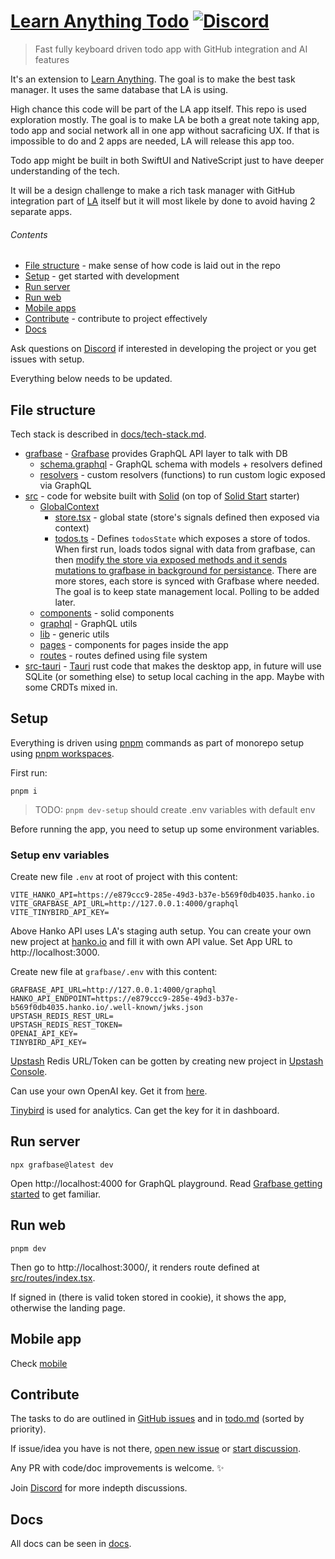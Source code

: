# [Learn Anything Todo](https://todo.learn-anything.xyz) [![Discord](https://img.shields.io/badge/Discord-100000?style=flat&logo=discord&logoColor=white&labelColor=black&color=black)](https://discord.com/invite/bxtD8x6aNF)

> Fast fully keyboard driven todo app with GitHub integration and AI features

<!-- Existing + future features are listed on [landing page](https://todo.learn-anything.xyz). -->

It's an extension to [Learn Anything](https://github.com/learn-anything/learn-anything.xyz). The goal is to make the best task manager. It uses the same database that LA is using.

High chance this code will be part of the LA app itself. This repo is used exploration mostly. The goal is to make LA be both a great note taking app, todo app and social network all in one app without sacraficing UX. If that is impossible to do and 2 apps are needed, LA will release this app too.

Todo app might be built in both SwiftUI and NativeScript just to have deeper understanding of the tech.

It will be a design challenge to make a rich task manager with GitHub integration part of [LA](https://github.com/learn-anything/learn-anything.xyz) itself but it will most likele by done to avoid having 2 separate apps.

###### Contents

- [File structure](#file-structure) - make sense of how code is laid out in the repo
- [Setup](#setup) - get started with development
- [Run server](#run-server)
- [Run web](#run-web)
- [Mobile apps](#mobile-apps)
- [Contribute](#contribute) - contribute to project effectively
- [Docs](#docs)

Ask questions on [Discord](https://discord.com/invite/bxtD8x6aNF) if interested in developing the project or you get issues with setup.

Everything below needs to be updated.

## File structure

Tech stack is described in [docs/tech-stack.md](docs/tech-stack.md).

- [grafbase](grafbase) - [Grafbase](https://grafbase.com/) provides GraphQL API layer to talk with DB
  - [schema.graphql](grafbase/schema.graphql) - GraphQL schema with models + resolvers defined
  - [resolvers](grafbase/resolvers) - custom resolvers (functions) to run custom logic exposed via GraphQL
- [src](src) - code for website built with [Solid](https://www.solidjs.com/) (on top of [Solid Start](https://github.com/solidjs/solid-start) starter)
  - [GlobalContext](src/GlobalContext)
    - [store.tsx](src/GlobalContext/store.tsx) - global state (store's signals defined then exposed via context)
    - [todos.ts](src/GlobalContext/todos.ts) - Defines `todosState` which exposes a store of todos. When first run, loads todos signal with data from grafbase, can then [modify the store via exposed methods and it sends mutations to grafbase in background for persistance](https://twitter.com/nikitavoloboev/status/1651358480526106624). There are more stores, each store is synced with Grafbase where needed. The goal is to keep state management local. Polling to be added later.
  - [components](src/components) - solid components
  - [graphql](src/graphql) - GraphQL utils
  - [lib](src/lib) - generic utils
  - [pages](src/pages) - components for pages inside the app
  - [routes](src/routes) - routes defined using file system
- [src-tauri](src-tauri) - [Tauri](https://tauri.app) rust code that makes the desktop app, in future will use SQLite (or something else) to setup local caching in the app. Maybe with some CRDTs mixed in.

## Setup

Everything is driven using [pnpm](https://pnpm.io/installation) commands as part of monorepo setup using [pnpm workspaces](https://pnpm.io/workspaces).

First run:

```
pnpm i
```

> TODO: `pnpm dev-setup` should create .env variables with default env

Before running the app, you need to setup up some environment variables.

### Setup env variables

Create new file `.env` at root of project with this content:

```
VITE_HANKO_API=https://e879ccc9-285e-49d3-b37e-b569f0db4035.hanko.io
VITE_GRAFBASE_API_URL=http://127.0.0.1:4000/graphql
VITE_TINYBIRD_API_KEY=
```

Above Hanko API uses LA's staging auth setup. You can create your own new project at [hanko.io](https://www.hanko.io) and fill it with own API value. Set App URL to http://localhost:3000.

Create new file at `grafbase/.env` with this content:

```
GRAFBASE_API_URL=http://127.0.0.1:4000/graphql
HANKO_API_ENDPOINT=https://e879ccc9-285e-49d3-b37e-b569f0db4035.hanko.io/.well-known/jwks.json
UPSTASH_REDIS_REST_URL=
UPSTASH_REDIS_REST_TOKEN=
OPENAI_API_KEY=
TINYBIRD_API_KEY=
```

[Upstash](https://upstash.com/) Redis URL/Token can be gotten by creating new project in [Upstash Console](https://console.upstash.com).

Can use your own OpenAI key. Get it from [here](https://openai.com/blog/openai-api).

[Tinybird](https://www.tinybird.co/) is used for analytics. Can get the key for it in dashboard.

## Run server

```
npx grafbase@latest dev
```

Open http://localhost:4000 for GraphQL playground. Read [Grafbase getting started](https://grafbase.com/docs/quickstart/get-started) to get familiar.

## Run web

```
pnpm dev
```

Then go to http://localhost:3000/, it renders route defined at [src/routes/index.tsx](src/routes/index.tsx).

If signed in (there is valid token stored in cookie), it shows the app, otherwise the landing page.

## Mobile app

Check [mobile](mobile)

## Contribute

The tasks to do are outlined in [GitHub issues](../../issues) and in [todo.md](todo.md) (sorted by priority).

If issue/idea you have is not there, [open new issue](../../issues/new/choose) or [start discussion](../../discussions).

Any PR with code/doc improvements is welcome. ✨

Join [Discord](https://discord.gg/f8YHjyrX3h) for more indepth discussions.

## Docs

All docs can be seen in [docs](docs).
